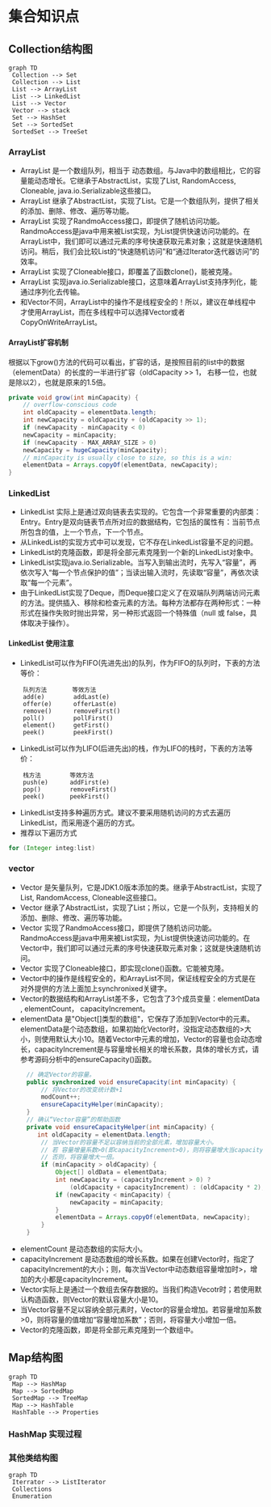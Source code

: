 # 集合知识点
## Collection结构图
```mermaid
graph TD
 Collection --> Set
 Collection --> List
 List --> ArrayList
 List --> LinkedList
 List --> Vector 
 Vector --> stack
 Set --> HashSet
 Set --> SortedSet
 SortedSet --> TreeSet
```
### ArrayList
- ArrayList 是一个数组队列，相当于 动态数组。与Java中的数组相比，它的容量能动态增长。它继承于AbstractList，实现了List, RandomAccess, Cloneable, java.io.Serializable这些接口。
- ArrayList 继承了AbstractList，实现了List。它是一个数组队列，提供了相关的添加、删除、修改、遍历等功能。
- ArrayList 实现了RandmoAccess接口，即提供了随机访问功能。RandmoAccess是java中用来被List实现，为List提供快速访问功能的。在ArrayList中，我们即可以通过元素的序号快速获取元素对象；这就是快速随机访问。稍后，我们会比较List的“快速随机访问”和“通过Iterator迭代器访问”的效率。
- ArrayList 实现了Cloneable接口，即覆盖了函数clone()，能被克隆。
- ArrayList 实现java.io.Serializable接口，这意味着ArrayList支持序列化，能通过序列化去传输。
- 和Vector不同，ArrayList中的操作不是线程安全的！所以，建议在单线程中才使用ArrayList，而在多线程中可以选择Vector或者CopyOnWriteArrayList。

#### ArrayList扩容机制
根据以下grow()方法的代码可以看出，扩容的话，是按照目前的list中的数据（elementData）的长度的一半进行扩容（oldCapacity >> 1， 右移一位，也就是除以2），也就是原来的1.5倍。
```java
private void grow(int minCapacity) {
    // overflow-conscious code
    int oldCapacity = elementData.length;
    int newCapacity = oldCapacity + (oldCapacity >> 1);
    if (newCapacity - minCapacity < 0)
    newCapacity = minCapacity;
    if (newCapacity - MAX_ARRAY_SIZE > 0)
    newCapacity = hugeCapacity(minCapacity);
    // minCapacity is usually close to size, so this is a win:
    elementData = Arrays.copyOf(elementData, newCapacity);
}
```
### LinkedList
- LinkedList 实际上是通过双向链表去实现的。它包含一个非常重要的内部类：Entry。Entry是双向链表节点所对应的数据结构，它包括的属性有：当前节点所包含的值，上一个节点，下一个节点。
- 从LinkedList的实现方式中可以发现，它不存在LinkedList容量不足的问题。
- LinkedList的克隆函数，即是将全部元素克隆到一个新的LinkedList对象中。
- LinkedList实现java.io.Serializable。当写入到输出流时，先写入“容量”，再依次写入“每一个节点保护的值”；当读出输入流时，先读取“容量”，再依次读取“每一个元素”。
- 由于LinkedList实现了Deque，而Deque接口定义了在双端队列两端访问元素的方法。提供插入、移除和检查元素的方法。每种方法都存在两种形式：一种形式在操作失败时抛出异常，另一种形式返回一个特殊值（null 或 false，具体取决于操作）。
#### LinkedList 使用注意
- LinkedList可以作为FIFO(先进先出)的队列，作为FIFO的队列时，下表的方法等价：
```
    队列方法       等效方法
    add(e)        addLast(e)
    offer(e)      offerLast(e)
    remove()      removeFirst()
    poll()        pollFirst()
    element()     getFirst()
    peek()        peekFirst()
```
- LinkedList可以作为LIFO(后进先出)的栈，作为LIFO的栈时，下表的方法等价：
```
    栈方法        等效方法
    push(e)      addFirst(e)
    pop()        removeFirst()
    peek()       peekFirst()
```
- LinkedList支持多种遍历方式。建议不要采用随机访问的方式去遍历LinkedList，而采用逐个遍历的方式。
- 推荐以下遍历方式
```java
for (Integer integ:list) 
```
### vector
- Vector 是矢量队列，它是JDK1.0版本添加的类。继承于AbstractList，实现了List, RandomAccess, Cloneable这些接口。
- Vector 继承了AbstractList，实现了List；所以，它是一个队列，支持相关的添加、删除、修改、遍历等功能。
- Vector 实现了RandmoAccess接口，即提供了随机访问功能。RandmoAccess是java中用来被List实现，为List提供快速访问功能的。在Vector中，我们即可以通过元素的序号快速获取元素对象；这就是快速随机访问。
- Vector 实现了Cloneable接口，即实现clone()函数。它能被克隆。
- Vector中的操作是线程安全的，和ArrayList不同，保证线程安全的方式是在对外提供的方法上面加上synchronixed关键字。
- Vector的数据结构和ArrayList差不多，它包含了3个成员变量：elementData , elementCount， capacityIncrement。
- elementData 是"Object[]类型的数组"，它保存了添加到Vector中的元素。elementData是个动态数组，如果初始化Vector时，没指定动态数组的>大小，则使用默认大小10。随着Vector中元素的增加，Vector的容量也会动态增长，capacityIncrement是与容量增长相关的增长系数，具体的增长方式，请参考源码分析中的ensureCapacity()函数。
```java
     // 确定Vector的容量。
     public synchronized void ensureCapacity(int minCapacity) {
         // 将Vector的改变统计数+1
         modCount++;
         ensureCapacityHelper(minCapacity);
     }
     // 确认“Vector容量”的帮助函数
     private void ensureCapacityHelper(int minCapacity) {
        int oldCapacity = elementData.length;
         // 当Vector的容量不足以容纳当前的全部元素，增加容量大小。
         // 若 容量增量系数>0(即capacityIncrement>0)，则将容量增大当capacityIncrement
         // 否则，将容量增大一倍。
         if (minCapacity > oldCapacity) {
             Object[] oldData = elementData;
             int newCapacity = (capacityIncrement > 0) ?
                 (oldCapacity + capacityIncrement) : (oldCapacity * 2);
             if (newCapacity < minCapacity) {
                 newCapacity = minCapacity;
             }
             elementData = Arrays.copyOf(elementData, newCapacity);
         }
     }
```
- elementCount 是动态数组的实际大小。
- capacityIncrement 是动态数组的增长系数。如果在创建Vector时，指定了capacityIncrement的大小；则，每次当Vector中动态数组容量增加时>，增加的大小都是capacityIncrement。
- Vector实际上是通过一个数组去保存数据的。当我们构造Vecotr时；若使用默认构造函数，则Vector的默认容量大小是10。
- 当Vector容量不足以容纳全部元素时，Vector的容量会增加。若容量增加系数 >0，则将容量的值增加“容量增加系数”；否则，将容量大小增加一倍。
- Vector的克隆函数，即是将全部元素克隆到一个数组中。
## Map结构图
```mermaid
graph TD
 Map --> HashMap
 Map --> SortedMap
 SortedMap --> TreeMap
 Map --> HashTable
 HashTable --> Properties
```
### HashMap 实现过程


### 其他类结构图
```mermaid
graph TD
 Iterrator --> ListIterator
 Collections
 Enumeration
```


